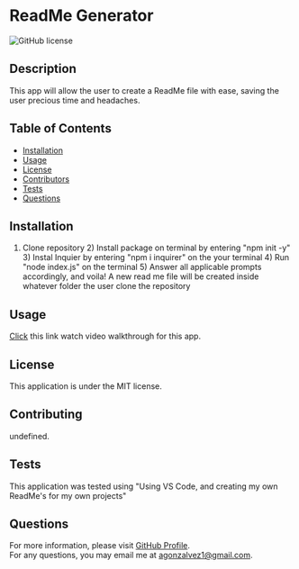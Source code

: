 # ReadMe Generator

![GitHub license](https://img.shields.io/badge/license-MIT-blue.svg)  
## Description
This app will allow the user to create a ReadMe file with ease, saving the user precious time and headaches.
## Table of Contents 
- [Installation](#installation)
- [Usage](#usage)
- [License](#license)
- [Contributors](#contributors)
- [Tests](#test)
- [Questions](#questions)
## Installation
1) Clone repository 2) Install package on terminal by entering "npm init -y" 3) Instal Inquier by entering "npm i inquirer" on the your terminal 4) Run "node index.js" on the terminal 5) Answer all applicable prompts accordingly, and voila! A new read me file will be created inside whatever folder the user clone the repository
## Usage
[Click](https://drive.google.com/file/d/1j_YmL2GmwZ6uWOBymOR739R7LRCF8weu/view) this link watch video walkthrough for this app. 
## License
This application is under the MIT license.  
## Contributing
undefined.
## Tests
This application was tested using "Using VS Code, and creating my own ReadMe's for my own projects"
## Questions
For more information, please visit [GitHub Profile](https://github.com/agonzalvez/).  
For any questions, you may email me at agonzalvez1@gmail.com.